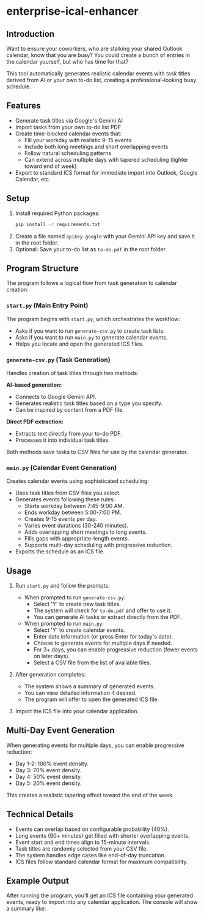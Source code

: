 # enterprise-ical-enhancer

## Introduction

Want to ensure your coworkers, who are stalking your shared Outlook calendar, know that you are busy? You could create a bunch of entries in the calendar yourself, but who has time for that?

This tool automatically generates realistic calendar events with task titles derived from AI or your own to-do list, creating a professional-looking busy schedule.

## Features

* Generate task titles via Google's Gemini AI
* Import tasks from your own to-do list PDF
* Create time-blocked calendar events that:
    * Fill your workday with realistic 9-15 events
    * Include both long meetings and short overlapping events
    * Follow natural scheduling patterns
    * Can extend across multiple days with tapered scheduling (lighter toward end of week)
* Export to standard ICS format for immediate import into Outlook, Google Calendar, etc.

## Setup

1. Install required Python packages:
    ```bash
    pip install -r requirements.txt
    ```
2. Create a file named `apikey.google` with your Gemini API key and save it in the root folder.
3. Optional: Save your to-do list as `to-do.pdf` in the root folder.

## Program Structure

The program follows a logical flow from task generation to calendar creation:

### `start.py` (Main Entry Point)

The program begins with `start.py`, which orchestrates the workflow:

* Asks if you want to run `generate-csv.py` to create task lists.
* Asks if you want to run `main.py` to generate calendar events.
* Helps you locate and open the generated ICS files.

### `generate-csv.py` (Task Generation)

Handles creation of task titles through two methods:

**AI-based generation:**

* Connects to Google Gemini API.
* Generates realistic task titles based on a type you specify.
* Can be inspired by content from a PDF file.

**Direct PDF extraction:**

* Extracts text directly from your to-do PDF.
* Processes it into individual task titles.

Both methods save tasks to CSV files for use by the calendar generator.

### `main.py` (Calendar Event Generation)

Creates calendar events using sophisticated scheduling:

* Uses task titles from CSV files you select.
* Generates events following these rules:
    * Starts workday between 7:45-9:00 AM.
    * Ends workday between 5:00-7:00 PM.
    * Creates 9-15 events per day.
    * Varies event durations (30-240 minutes).
    * Adds overlapping short meetings to long events.
    * Fills gaps with appropriate-length events.
    * Supports multi-day scheduling with progressive reduction.
* Exports the schedule as an ICS file.

## Usage

1. Run `start.py` and follow the prompts:

    * When prompted to run `generate-csv.py`:
        * Select 'Y' to create new task titles.
        * The system will check for `to-do.pdf` and offer to use it.
        * You can generate AI tasks or extract directly from the PDF.
    * When prompted to run `main.py`:
        * Select 'Y' to create calendar events.
        * Enter date information (or press Enter for today's date).
        * Choose to generate events for multiple days if needed.
        * For 3+ days, you can enable progressive reduction (fewer events on later days).
        * Select a CSV file from the list of available files.

2. After generation completes:
    * The system shows a summary of generated events.
    * You can view detailed information if desired.
    * The program will offer to open the generated ICS file.
3. Import the ICS file into your calendar application.

## Multi-Day Event Generation

When generating events for multiple days, you can enable progressive reduction:

* Day 1-2: 100% event density.
* Day 3: 70% event density.
* Day 4: 50% event density.
* Day 5: 20% event density.

This creates a realistic tapering effect toward the end of the week.

## Technical Details

* Events can overlap based on configurable probability (40%).
* Long events (90+ minutes) get filled with shorter overlapping events.
* Event start and end times align to 15-minute intervals.
* Task titles are randomly selected from your CSV file.
* The system handles edge cases like end-of-day truncation.
* ICS files follow standard calendar format for maximum compatibility.

## Example Output

After running the program, you'll get an ICS file containing your generated events, ready to import into any calendar application. The console will show a summary like:
